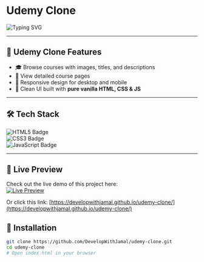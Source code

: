 # Udemy Clone

![Typing SVG](https://readme-typing-svg.demolab.com?font=Fira+Code&size=28&duration=3000&pause=1000&color=F7DF1E&center=true&vCenter=true&width=700&height=60&lines=Welcome+to+my+Udemy+Clone+Project!;Built+with+Vanilla+HTML%2C+CSS+JavaScript;)

---

## 🚀 Udemy Clone Features

- 🎓 Browse courses with images, titles, and descriptions  
- 📄 View detailed course pages  
- 📱 Responsive design for desktop and mobile  
- 🎨 Clean UI built with **pure vanilla HTML, CSS & JS**

---

## 🛠 Tech Stack

![HTML5 Badge](https://img.shields.io/badge/HTML5-E34F26?style=for-the-badge&logo=html5&logoColor=white)  
![CSS3 Badge](https://img.shields.io/badge/CSS3-1572B6?style=for-the-badge&logo=css3&logoColor=white)  
![JavaScript Badge](https://img.shields.io/badge/JavaScript-F7DF1E?style=for-the-badge&logo=javascript&logoColor=black)

---

## 🚀 Live Preview

Check out the live demo of this project here:  
[![Live Preview](https://img.shields.io/badge/Live-Preview-blue?style=for-the-badge&logo=github)](https://developwithjamal.github.io/udemy-clone/)

Or click this link: [https://developwithjamal.github.io/udemy-clone/](https://developwithjamal.github.io/udemy-clone/)



## 🧰 Installation

```bash
git clone https://github.com/DevelopWithJamal/udemy-clone.git
cd udemy-clone
# Open index.html in your browser